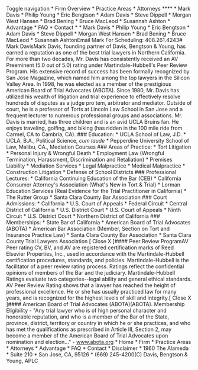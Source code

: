 Toggle navigation  * Firm Overview  * Practice Areas  * Attorneys ****    * Mark Davis    * Philip Young    * Eric Bengtson    * Adam Davis    * Steve Dippell    * Morgan West Hansen    * Brad Bening    * Bruce MacLeod    * Susannah Ashton  * Advantage  * FAQ  * Contact  *   * Mark Davis  * Philip Young  * Eric Bengtson  * Adam Davis  * Steve Dippell  * Morgan West Hansen  * Brad Bening  * Bruce MacLeod  * Susannah AshtonEmail Mark For Scheduling: 408.261.4243# Mark DavisMark Davis, founding partner of Davis, Bengtson & Young, has earned a reputation as one of the best trial lawyers in Northern California. For more than two decades, Mr. Davis has consistently received an AV Preeminent (5.0 out of 5.0) rating under Martindale-Hubbell's Peer Review Program. His extensive record of success has been formally recognized by San Jose Magazine, which named him among the top lawyers in the Silicon Valley Area. In 1998, he was elected as a member of the prestigious American Board of Trial Advocates (ABOTA). Since 1980, Mr. Davis has utilized his wealth of litigation and trial experience to effectively resolve hundreds of disputes as a judge pro tem, arbitrator and mediator. Outside of court, he is a professor of Torts at Lincoln Law School in San Jose and a frequent lecturer to numerous professional groups and associations. Mr. Davis is married, has three children and is an avid UCLA Bruins fan. He enjoys traveling, golfing, and biking (has ridden in the 100 mile ride from Carmel, CA to Cambria, CA). ### Education:  * UCLA School of Law, J.D.  * UCLA, B.A., Political Science, _cum laude_  * Pepperdine University School of Law, Malibu, CA., Mediation Courses    ### Areas of Practice:  * Tort Litigation  * Personal Injury & Wrongful Death  * Employment Law (Wrongful Termination, Harassment, Discrimination and Retaliation)  * Premises Liability  * Mediation Services  * Legal Malpractice  * Medical Malpractice  * Construction Litigation  * Defense of School Districts    ### Professional Lectures:  * California Continuing Education of the Bar (CEB)  * California Consumer Attorney's Association (What's New in Tort & Trial)  * Lorman Education Services (Real Evidence for the Trial Practitioner in California)  * The Rutter Group  * Santa Clara County Bar Association    ### Court Admissions:  * California  * U.S. Court of Appeals  * Federal Circuit  * Central District of California  * U.S. District Court  * U.S. Court of Appeals  * Ninth Circuit  * U.S. District Court  * Northern District of California    ### Memberships:  * State Bar of California  * American Board of Trial Advocates (ABOTA)  * American Bar Association (Member, Section on Tort and Insurance Practice Law)  * Santa Clara County Bar Association  * Santa Clara County Trial Lawyers Association    [ Close X ]#### Peer Review ProgramAV Peer rating CV, BV, and AV are registered certification marks of Reed Elsevier Properties, Inc., used in accordance with the Martindale-Hubbell certification procedures, standards, and policies. Martindale-Hubbell is the facilitator of a peer review rating process. Ratings reflect the confidential opinions of members of the Bar and the judiciary. Martindale-Hubbell Ratings evaluate two categories--legal ability and general ethical standards. AV Peer Review Rating shows that a lawyer has reached the height of professional excellence. He or she has usually practiced law for many years, and is recognized for the highest levels of skill and integrity.[ Close X ]#### American Board of Trial Advocates (ABOTA)(ABOTA). Membership Eligibility - "Any trial lawyer who is of high personal character and honorable reputation, and who is a member of the Bar of the State, province, district, territory or country in which he or she practices, and who has met the qualifications as prescribed in Article III, Section 2, may become a member of the American Board of Trial Advocates upon nomination and election..." - www.abota.org   * Home  * Firm  * Practice Areas  * Attorneys  * Advantage  * FAQ  * Contact  * Disclaimer  * 1960 The Alameda  * Suite 210  * San Jose, CA, 95126  * (669) 245-4200(C) Davis, Bengtson & Young, APLC 